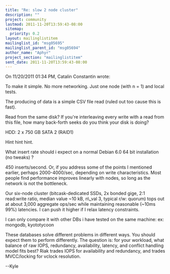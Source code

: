 ```yaml
---
title: "Re: slow 2 node cluster"
description: ""
project: community
lastmod: 2011-11-20T13:59:43-08:00
sitemap:
  priority: 0.2
layout: mailinglistitem
mailinglist_id: "msg05695"
mailinglist_parent_id: "msg05694"
author_name: "Aphyr"
project_section: "mailinglistitem"
sent_date: 2011-11-20T13:59:43-08:00
---
```


On 11/20/2011 01:34 PM, Catalin Constantin wrote:

To make it simple. No more networking. Just one node (with n = 1) and
local tests.

The producing of data is a simple CSV file read (ruled out too cause
this is fast).


Read from the same disk? If you're interleaving every write with a read 
from this file, how many back-forth seeks do you think your disk is doing?

HDD: 2 x 750 GB SATA 2 (RAID1)


Hint hint hint.


What insert rate should i expect on a normal Debian 6.0 64 bit
installation (no tweaks) ?


450 inserts/second. Or, if you address some of the points I mentioned 
earlier, perhaps 2000-4000/sec, depending on write characteristics. Most 
people find performance improves linearly with nodes, so long as the 
network is not the bottleneck.


Our six-node cluster (bitcask-dedicated SSDs, 2x bonded gige, 2:1 
read:write ratio, median value ~10 kB, n\\_val 3, typical r/w: quorum) 
tops out at about 3,000 aggregate ops/sec while maintaining reasonable 
(~10ms 99%) latencies. I can push it higher if I relax latency constraints.

I can only compare it with other DBs i have tested on the same machine:
ex: mongodb, kyototycoon


These databases solve different problems in different ways. You should 
expect them to perform differently. The question is: for your workload, 
what balance of raw IOPS, redundancy, availability, latency, and 
conflict handling model fits best? Riak trades IOPS for availability and 
redundancy, and trades MVCC/locking for vclock resolution.


--Kyle

